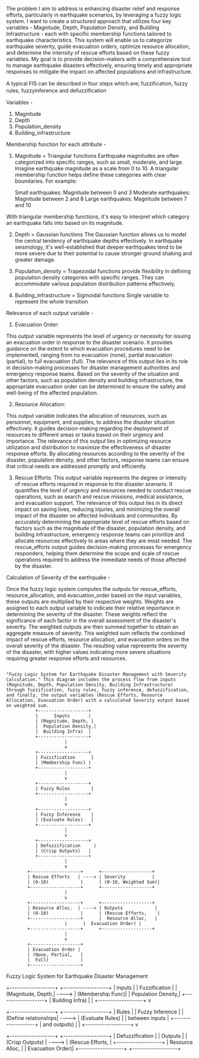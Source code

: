 The problem I aim to address is enhancing disaster relief and response efforts, particularly in earthquake scenarios, by leveraging a fuzzy logic system. I want to create a structured approach that utilizes four key variables - Magnitude, Depth, Population Density, and Building Infrastructure - each with specific membership functions tailored to earthquake characteristics. This system will enable us to categorize earthquake severity, guide evacuation orders, optimize resource allocation, and determine the intensity of rescue efforts based on these fuzzy variables. My goal is to provide decision-makers with a comprehensive tool to manage earthquake disasters effectively, ensuring timely and appropriate responses to mitigate the impact on affected populations and infrastructure.


A typical FIS can be described in four steps which are; fuzziﬁcation, fuzzy rules, fuzzyinference and defuzziﬁcation

Variables -

1) Magnitude
2) Depth
3) Population_density
4) Building_infrastructure

Membership function for each attribute -

1) Magnitude = Triangular functions
Earthquake magnitudes are often categorized into specific ranges, such as small, moderate, and large. Imagine earthquake magnitude as a scale from 0 to 10. A triangular membership function helps define these categories with clear boundaries. For example:

    Small earthquakes: Magnitude between 0 and 3
    Moderate earthquakes: Magnitude between 2 and 8
    Large earthquakes: Magnitude between 7 and 10

With triangular membership functions, it's easy to interpret which category an earthquake falls into based on its magnitude.


2) Depth = Gaussian functions
The Gaussian function allows us to model the central tendency of earthquake depths effectively. In earthquake seismology, it's well-established that deeper earthquakes tend to be more severe due to their potential to cause stronger ground shaking and greater damage.

3) Population_density = Trapezoidal functions provide flexibility in defining population density categories with specific ranges. They can accommodate various population distribution patterns effectively.

4) Building_infrastructure = Sigmoidal functions
Single variable to represent the whole transition

Relevance of each output variable -

1) Evacuation Order:

This output variable represents the level of urgency or necessity for issuing an evacuation order in response to the disaster scenario.
It provides guidance on the extent to which evacuation procedures need to be implemented, ranging from no evacuation (none), partial evacuation (partial), to full evacuation (full).
The relevance of this output lies in its role in decision-making processes for disaster management authorities and emergency response teams. Based on the severity of the situation and other factors, such as population density and building infrastructure, the appropriate evacuation order can be determined to ensure the safety and well-being of the affected population.

2) Resource Allocation:

This output variable indicates the allocation of resources, such as personnel, equipment, and supplies, to address the disaster situation effectively.
It guides decision-making regarding the deployment of resources to different areas or tasks based on their urgency and importance.
The relevance of this output lies in optimizing resource utilization and distribution to maximize the effectiveness of disaster response efforts. By allocating resources according to the severity of the disaster, population density, and other factors, response teams can ensure that critical needs are addressed promptly and efficiently.

3) Rescue Efforts:
This output variable represents the degree or intensity of rescue efforts required in response to the disaster scenario.
It quantifies the level of urgency and resources needed to conduct rescue operations, such as search and rescue missions, medical assistance, and evacuation support.
The relevance of this output lies in its direct impact on saving lives, reducing injuries, and minimizing the overall impact of the disaster on affected individuals and communities.
By accurately determining the appropriate level of rescue efforts based on factors such as the magnitude of the disaster, population density, and building infrastructure, emergency response teams can prioritize and allocate resources effectively to areas where they are most needed.
The rescue_efforts output guides decision-making processes for emergency responders, helping them determine the scope and scale of rescue operations required to address the immediate needs of those affected by the disaster.

Calculation of Severity of the earthquake -

Once the fuzzy logic system computes the outputs for rescue_efforts, resource_allocation, and evacuation_order based on the input variables, these outputs are multiplied by their respective weights.
Weights are assigned to each output variable to indicate their relative importance in determining the severity of the disaster. These weights reflect the significance of each factor in the overall assessment of the disaster's severity.
The weighted outputs are then summed together to obtain an aggregate measure of severity. This weighted sum reflects the combined impact of rescue efforts, resource allocation, and evacuation orders on the overall severity of the disaster.
The resulting value represents the severity of the disaster, with higher values indicating more severe situations requiring greater response efforts and resources.




```

"Fuzzy Logic System for Earthquake Disaster Management with Severity Calculation." This diagram includes the process flow from inputs (Magnitude, Depth, Population Density, Building Infrastructure) through fuzzification, fuzzy rules, fuzzy inference, defuzzification, and finally, the output variables (Rescue Efforts, Resource Allocation, Evacuation Order) with a calculated Severity output based on weighted sum.
           +-------------------+
           |      Inputs       |
           | (Magnitude, Depth, |
           |  Population Density,|
           |  Building Infra)  |
           +-------------------+
                      |
                      v
           +-------------------+
           | Fuzzification      |
           | (Membership Func) |
           +-------------------+
                      |
                      v
           +-------------------+
           | Fuzzy Rules        |
           +-------------------+
                      |
                      v
           +-------------------+
           | Fuzzy Inference    |
           | (Evaluate Rules)   |
           +-------------------+
                      |
                      v
           +-------------------+
           | Defuzzification     |
           | (Crisp Outputs)   |
           +-------------------+
                      |
                      v
        +-------------------+      +-------------------+
        | Rescue Efforts   | ----> | Severity          |
        | (0-10)            |      | (0-10, Weighted Sum)|
        +-------------------+      +-------------------+
                      |
                      v
        +-------------------+      +-------------------+
        | Resource Alloc.  | ----> | Outputs            |
        | (0-10)            |      | (Rescue Efforts,    |
        +-------------------+      |  Resource Alloc,   |
                      |      |  Evacuation Order) |
        +-------------------+      +-------------------+
                      |
                      v
        +-------------------+
        | Evacuation Order |
        | (None, Partial,   |
        |  Full)            |
        +-------------------+
```


Fuzzy Logic System for Earthquake Disaster Management

+-------------------+           +-------------------+
|       Inputs      |           |   Fuzzification   |
| (Magnitude, Depth,| ---->     |  (Membership Func)|
| Population Density,|           +-------------------+
| Building Infra)   |           |
+-------------------+           v
                                 
+-------------------+           +-------------------+
|      Rules        |           | Fuzzy Inference   |
| (Define relationships| ---->  | (Evaluate Rules)  |
| between inputs     |           +-------------------+
| and outputs)      |           |
+-------------------+           v
                                 
+-------------------+           +-------------------+
| Defuzzification   |           |      Outputs      |
| (Crisp Outputs)   | ---->     | (Rescue Efforts,  |
+-------------------+           |  Resource Alloc,  |
                                 |  Evacuation Order)|
+-------------------+           +-------------------+


